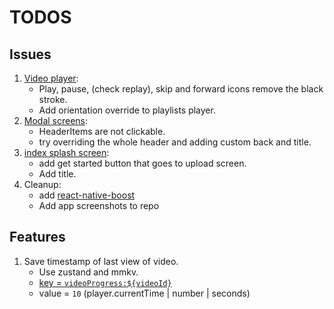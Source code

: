 # TODOS

## Issues

1. [Video player](components/video-player.tsx):
   - Play, pause, (check replay), skip and forward icons remove the black stroke.
   - Add orientation override to playlists player.
2. [Modal screens](<app/(modals)/_layout.tsx>):
   - HeaderItems are not clickable.
   - try overriding the whole header and adding custom back and title.
3. [index splash screen](<app/(tabs)/index.tsx>):
   - add get started button that goes to upload screen.
   - Add title.
4. Cleanup:
   - add [react-native-boost](https://github.com/kuatsu/react-native-boost)
   - Add app screenshots to repo

## Features

1. Save timestamp of last view of video.
   - Use zustand and mmkv.
   - [key = `videoProgress:${videoId}`](lib/store.ts#L449)
   - value = `10` (player.currentTime | number | seconds)
